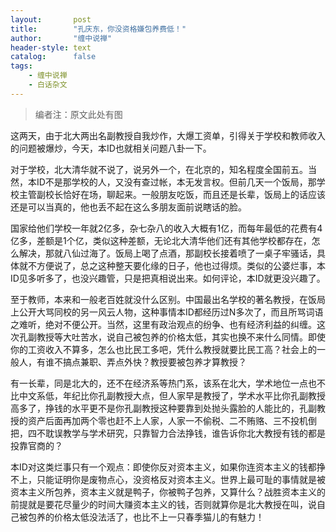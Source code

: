 ```yaml
---
layout:       post
title:        "孔庆东，你没资格嫌包养费低！"
author:       "缠中说禅"
header-style: text
catalog:      false
tags:
    - 缠中说禅
    - 白话杂文
---
```


> 编者注：原文此处有图



这两天，由于北大两出名副教授自我炒作，大爆工资单，引得关于学校和教师收入的问题被爆炒，今天，本ID也就相关问题八卦一下。



对于学校，北大清华就不说了，说另外一个，在北京的，知名程度全国前五。当然，本ID不是那学校的人，又没有查过帐，本无发言权。但前几天一个饭局，那学校主管副校长恰好在场，聊起来。一般朋友吃饭，而且还是长辈，饭局上的话应该还是可以当真的，他也丢不起在这么多朋友面前说瞎话的脸。



国家给他们学校一年就2亿多，杂七杂八的收入大概有1亿，而每年最低的花费有4亿多，差额是1个亿，类似这种差额，无论北大清华他们还有其他学校都存在，怎么解决，那就八仙过海了。饭局上喝了点酒，那副校长接着喷了一桌子牢骚话，具体就不方便说了，总之这种整天要化缘的日子，他也过得烦。类似的公婆烂事，本ID见多听多了，也没兴趣管，只是把真相说出来。如何评论，本ID就更没兴趣了。



至于教师，本来和一般老百姓就没什么区别。中国最出名学校的著名教授，在饭局上公开大骂同校的另一风云人物，这种事情本ID都经历过N多次了，而且所骂词语之难听，绝对不便公开。当然，这里有政治观点的纷争、也有经济利益的纠缠。这次孔副教授等大吐苦水，说自己被包养的价格太低，其实也换不来什么同情。即使你的工资收入不算多，怎么也比民工多吧，凭什么教授就要比民工高？社会上的一般人，有谁不搞点兼职、弄点外快？教授要被包养才算教授？



有一长辈，同是北大的，还不在经济系等热门系，该系在北大，学术地位一点也不比中文系低，年纪比你孔副教授大点，但人家早是教授了，学术水平比你孔副教授高多了，挣钱的水平更不是你孔副教授这种要靠到处抛头露脸的人能比的，孔副教授的资产后面再加两个零也赶不上人家，人家一不偷税、二不贿赂、三不投机倒把，四不耽误教学与学术研究，只靠智力合法挣钱，谁告诉你北大教授有钱的都是投靠官商的？



本ID对这类烂事只有一个观点：即使你反对资本主义，如果你连资本主义的钱都挣不上，只能证明你是废物点心，没资格反对资本主义。世界上最可耻的事情就是被资本主义所包养，资本主义就是鸭子，你被鸭子包养，又算什么？战胜资本主义的前提就是要花尽量少的时间大赚资本主义的钱，否则就算你是北大教授在叫，说自己被包养的价格太低没法活了，也比不上一只春季猫儿的有魅力！
